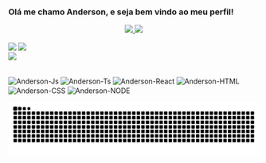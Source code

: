 ### Olá me chamo Anderson, e seja bem vindo ao meu perfil!

<div align="center">
  <a href="https://github.com/FpAnderson">
  <img height="180em" src="https://github-readme-stats.vercel.app/api?username=FpAnderson&show_icons=true&theme=merko&include_all_commits=true&count_private=true"/>
  <img height="180em" src="https://github-readme-stats.vercel.app/api/top-langs/?username=FpAnderson&layout=compact&langs_count=5&theme=merko"/>
</div>
<div style="display: inline_block"><br>
   <a href = "mailto:fpanderson.ferreira@gmail.com"><img src="https://img.shields.io/badge/-Gmail-ea4335?style=for-the-badge&logo=gmail&logoColor=white" target="_blank"></a>
  <a href="https://www.linkedin.com/in/fpanderson/" target="_blank"><img src="https://img.shields.io/badge/-LinkedIn-%230077B5?style=for-the-badge&logo=linkedin&logoColor=white" target="_blank"></a> 
  <br>  
  <img  height="180em"  src="https://media4.giphy.com/media/iIqmM5tTjmpOB9mpbn/giphy.gif?cid=ecf05e47yd6y7rxrb1ei474i9gofpe3rbfznarpvtsgowhd6&rid=giphy.gif&ct=g" />
  
</div>
  
 ##

<div> 
  <img align="center" alt="Anderson-Js" height="30" width="40" src="https://cdn.jsdelivr.net/gh/devicons/devicon/icons/javascript/javascript-plain.svg">
  <img align="center" alt="Anderson-Ts" height="30" width="40" src="https://cdn.jsdelivr.net/gh/devicons/devicon/icons/typescript/typescript-plain.svg">
  <img align="center" alt="Anderson-React" height="30" width="40" src="https://cdn.jsdelivr.net/gh/devicons/devicon/icons/react/react-original.svg">
  <img align="center" alt="Anderson-HTML" height="30" width="40" src="https://cdn.jsdelivr.net/gh/devicons/devicon/icons/html5/html5-original.svg">
  <img align="center" alt="Anderson-CSS" height="30" width="40" src="https://cdn.jsdelivr.net/gh/devicons/devicon/icons/css3/css3-original.svg">
  <img align="center" alt="Anderson-NODE" height="30" width="40" src="https://cdn.jsdelivr.net/gh/devicons/devicon/icons/nodejs/nodejs-original.svg" >
 
  ![Snake animation](https://github.com/FpAnderson/fpAnderson/blob/output/github-contribution-grid-snake.svg)
 
</div>
